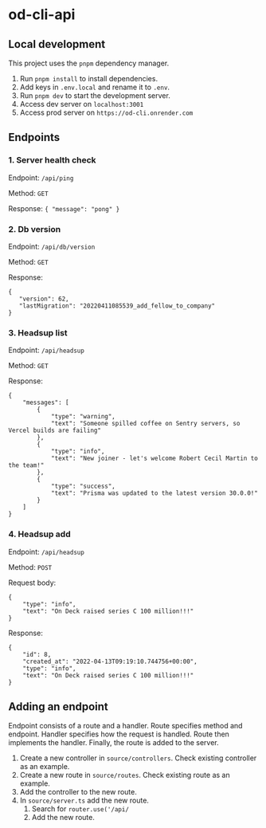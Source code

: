 # od-cli-api
## Local development
This project uses the `pnpm` dependency manager.
1. Run `pnpm install` to install dependencies.
2. Add keys in `.env.local` and rename it to `.env`.
3. Run `pnpm dev` to start the development server.
4. Access dev server on `localhost:3001`
5. Access prod server on `https://od-cli.onrender.com`

## Endpoints
### 1. Server health check
Endpoint: `/api/ping`

Method: `GET`

Response: `{
"message": "pong"
}`

### 2. Db version
Endpoint: `/api/db/version`

Method: `GET`

Response:
```
{
   "version": 62,
   "lastMigration": "20220411085539_add_fellow_to_company"
}
```

### 3. Headsup list

Endpoint: `/api/headsup`

Method: `GET`

Response:
```
{
    "messages": [
        {
            "type": "warning",
            "text": "Someone spilled coffee on Sentry servers, so Vercel builds are failing"
        },
        {
            "type": "info",
            "text": "New joiner - let's welcome Robert Cecil Martin to the team!"
        },
        {
            "type": "success",
            "text": "Prisma was updated to the latest version 30.0.0!"
        }
    ]
}
```

### 4. Headsup add

Endpoint: `/api/headsup`

Method: `POST`

Request body:
```
{
    "type": "info",
    "text": "On Deck raised series C 100 million!!!"
}
```

Response:
```
{
    "id": 8,
    "created_at": "2022-04-13T09:19:10.744756+00:00",
    "type": "info",
    "text": "On Deck raised series C 100 million!!!"
}
```

## Adding an endpoint
Endpoint consists of a route and a handler.
Route specifies method and endpoint. Handler
specifies how the request is handled. Route
then implements the handler. Finally, the route
is added to the server.

1. Create a new controller in `source/controllers`. Check existing controller as an example.
2. Create a new route in `source/routes`. Check existing route as an example.
3. Add the controller to the new route.
4. In `source/server.ts` add the new route.
   1. Search for `router.use('/api/`
   2. Add the new route.
